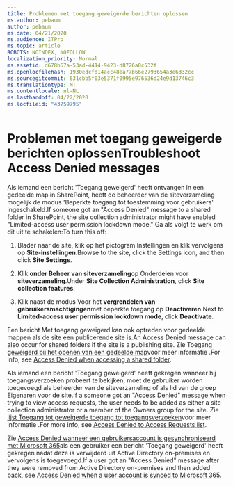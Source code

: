 ```yaml
---
title: Problemen met toegang geweigerde berichten oplossen
ms.author: pebaum
author: pebaum
ms.date: 04/21/2020
ms.audience: ITPro
ms.topic: article
ROBOTS: NOINDEX, NOFOLLOW
localization_priority: Normal
ms.assetid: d678b57a-53ad-4414-9423-d8726a0c532f
ms.openlocfilehash: 1930edcfd14acc48ea77b66e2793654a3e6332cc
ms.sourcegitcommit: 631cbb5f03e5371f0995e976536d24e9d13746c3
ms.translationtype: MT
ms.contentlocale: nl-NL
ms.lasthandoff: 04/22/2020
ms.locfileid: "43759795"
---
```

# <a name="troubleshoot-access-denied-messages"></a><span data-ttu-id="ad9da-102">Problemen met toegang geweigerde berichten oplossen</span><span class="sxs-lookup"><span data-stu-id="ad9da-102">Troubleshoot Access Denied messages</span></span>

<span data-ttu-id="ad9da-103">Als iemand een bericht 'Toegang geweigerd' heeft ontvangen in een gedeelde map in SharePoint, heeft de beheerder van de siteverzameling mogelijk de modus 'Beperkte toegang tot toestemming voor gebruikers' ingeschakeld.</span><span class="sxs-lookup"><span data-stu-id="ad9da-103">If someone got an "Access Denied" message to a shared folder in SharePoint, the site collection administrator might have enabled "Limited-access user permission lockdown mode."</span></span> <span data-ttu-id="ad9da-104">Ga als volgt te werk om dit uit te schakelen:</span><span class="sxs-lookup"><span data-stu-id="ad9da-104">To turn this off:</span></span> 
  
1. <span data-ttu-id="ad9da-105">Blader naar de site, klik op het pictogram Instellingen en klik vervolgens op **Site-instellingen**.</span><span class="sxs-lookup"><span data-stu-id="ad9da-105">Browse to the site, click the Settings icon, and then click **Site Settings**.</span></span>
    
2. <span data-ttu-id="ad9da-106">Klik **onder Beheer van siteverzameling**op Onderdelen voor **siteverzameling**.</span><span class="sxs-lookup"><span data-stu-id="ad9da-106">Under **Site Collection Administration**, click **Site collection features**.</span></span>
    
3. <span data-ttu-id="ad9da-107">Klik naast de modus Voor het **vergrendelen van gebruikersmachtigingen**met beperkte toegang op **Deactiveren**.</span><span class="sxs-lookup"><span data-stu-id="ad9da-107">Next to **Limited-access user permission lockdown mode**, click **Deactivate**.</span></span>
    
<span data-ttu-id="ad9da-108">Een bericht Met toegang geweigerd kan ook optreden voor gedeelde mappen als de site een publicerende site is.</span><span class="sxs-lookup"><span data-stu-id="ad9da-108">An Access Denied message can also occur for shared folders if the site is a publishing site.</span></span> <span data-ttu-id="ad9da-109">Zie Toegang [geweigerd bij het openen van een gedeelde map](https://go.microsoft.com/fwlink/?linkid=2004317)voor meer informatie .</span><span class="sxs-lookup"><span data-stu-id="ad9da-109">For info, see [Access Denied when accessing a shared folder](https://go.microsoft.com/fwlink/?linkid=2004317).</span></span>
  
<span data-ttu-id="ad9da-110">Als iemand een bericht 'Toegang geweigerd' heeft gekregen wanneer hij toegangsverzoeken probeert te bekijken, moet de gebruiker worden toegevoegd als beheerder van de siteverzameling of als lid van de groep Eigenaren voor de site.</span><span class="sxs-lookup"><span data-stu-id="ad9da-110">If a someone got an "Access Denied" message when trying to view access requests, the user needs to be added as either a site collection administrator or a member of the Owners group for the site.</span></span> <span data-ttu-id="ad9da-111">Zie [lijst Toegang tot geweigerde toegang tot toegangsverzoeken](https://go.microsoft.com/fwlink/?linkid=2004220)voor meer informatie .</span><span class="sxs-lookup"><span data-stu-id="ad9da-111">For more info, see [Access Denied to Access Requests list](https://go.microsoft.com/fwlink/?linkid=2004220).</span></span>
  
<span data-ttu-id="ad9da-112">Zie [Access Denied wanneer een gebruikersaccount is gesynchroniseerd met Microsoft 365](https://go.microsoft.com/fwlink/?linkid=2004318)als een gebruiker een bericht 'Toegang geweigerd' heeft gekregen nadat deze is verwijderd uit Active Directory on-premises en vervolgens is toegevoegd.</span><span class="sxs-lookup"><span data-stu-id="ad9da-112">If a user got an "Access Denied" message after they were removed from Active Directory on-premises and then added back, see [Access Denied when a user account is synced to Microsoft 365](https://go.microsoft.com/fwlink/?linkid=2004318).</span></span>
  

